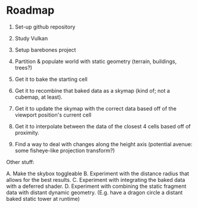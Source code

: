# Roadmap

1. Set-up github repository
2. Study Vulkan
3. Setup barebones project

4. Partition & populate world with static geometry (terrain, buildings, trees?)
5. Get it to bake the starting cell
6. Get it to recombine that baked data as a skymap (kind of; not a cubemap, at least).

7. Get it to update the skymap with the correct data based off of the viewport position's current cell
8. Get it to interpolate between the data of the closest 4 cells based off of proximity.
9. Find a way to deal with changes along the height axis (potential avenue: some fisheye-like projection transform?)

Other stuff:

A. Make the skybox toggleable
B. Experiment with the distance radius that allows for the best results.
C. Experiment with integrating the baked data with a deferred shader.
D. Experiment with combining the static fragment data with distant dynamic geometry. (E.g. have a dragon circle a distant baked static tower at runtime)
